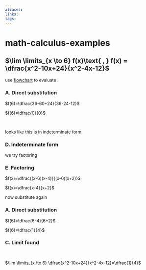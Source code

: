 ```yaml
---
aliases: 
links: 
tags: 
---
```

# math-calculus-examples

## $\lim \limits_{x \to 6} f(x)\text{ , } f(x) = \dfrac{x^2-10x+24}{x^2-4x-12}$

‍use [flowchart](/assets/calculating-limits-flowchart.png) to evaluate .

### A. Direct substitution

$f(6)=\dfrac{36-60+24}{36-24-12}$

$f(6)=\dfrac{0}{0}$

‍

looks like this is in indeterminate form.

### D. Indeterminate form

we try factoring

### E. Factoring

$f(x)=\dfrac{(x-6)(x-4)}{(x-6)(x+2)}$

$f(x)=\dfrac{x-4}{x+2}$

now substitute again

### A. Direct substitution

$f(6)=\dfrac{6-4}{6+2}$

$f(6)=\dfrac{1}{4}$

### C. Limit found

‍

$\lim \limits_{x \to 6} \dfrac{x^2-10x+24}{x^2-4x-12}=\dfrac{1}{4}$

‍

‍

‍
